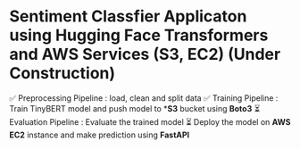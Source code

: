 # Sentiment Classfier Applicaton using Hugging Face Transformers and AWS Services (S3, EC2) (Under Construction)
✅​ Preprocessing Pipeline : load, clean and split data
✅​ Training Pipeline : Train TinyBERT model and push model to ***S3** bucket using **Boto3**
​⏳​​ Evaluation Pipeline : Evaluate the trained model
​⏳ Deploy the model on **AWS EC2** instance and make prediction using **FastAPI**